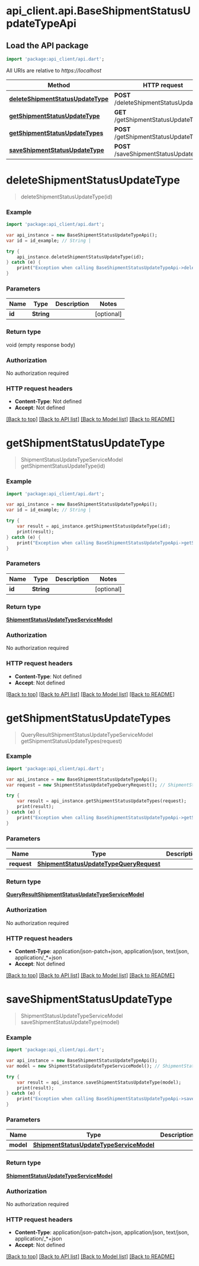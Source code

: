 # api_client.api.BaseShipmentStatusUpdateTypeApi

## Load the API package
```dart
import 'package:api_client/api.dart';
```

All URIs are relative to *https://localhost*

Method | HTTP request | Description
------------- | ------------- | -------------
[**deleteShipmentStatusUpdateType**](BaseShipmentStatusUpdateTypeApi.md#deleteShipmentStatusUpdateType) | **POST** /deleteShipmentStatusUpdateType | 
[**getShipmentStatusUpdateType**](BaseShipmentStatusUpdateTypeApi.md#getShipmentStatusUpdateType) | **GET** /getShipmentStatusUpdateType | 
[**getShipmentStatusUpdateTypes**](BaseShipmentStatusUpdateTypeApi.md#getShipmentStatusUpdateTypes) | **POST** /getShipmentStatusUpdateTypes | 
[**saveShipmentStatusUpdateType**](BaseShipmentStatusUpdateTypeApi.md#saveShipmentStatusUpdateType) | **POST** /saveShipmentStatusUpdateType | 


# **deleteShipmentStatusUpdateType**
> deleteShipmentStatusUpdateType(id)



### Example 
```dart
import 'package:api_client/api.dart';

var api_instance = new BaseShipmentStatusUpdateTypeApi();
var id = id_example; // String | 

try { 
    api_instance.deleteShipmentStatusUpdateType(id);
} catch (e) {
    print("Exception when calling BaseShipmentStatusUpdateTypeApi->deleteShipmentStatusUpdateType: $e\n");
}
```

### Parameters

Name | Type | Description  | Notes
------------- | ------------- | ------------- | -------------
 **id** | **String**|  | [optional] 

### Return type

void (empty response body)

### Authorization

No authorization required

### HTTP request headers

 - **Content-Type**: Not defined
 - **Accept**: Not defined

[[Back to top]](#) [[Back to API list]](../README.md#documentation-for-api-endpoints) [[Back to Model list]](../README.md#documentation-for-models) [[Back to README]](../README.md)

# **getShipmentStatusUpdateType**
> ShipmentStatusUpdateTypeServiceModel getShipmentStatusUpdateType(id)



### Example 
```dart
import 'package:api_client/api.dart';

var api_instance = new BaseShipmentStatusUpdateTypeApi();
var id = id_example; // String | 

try { 
    var result = api_instance.getShipmentStatusUpdateType(id);
    print(result);
} catch (e) {
    print("Exception when calling BaseShipmentStatusUpdateTypeApi->getShipmentStatusUpdateType: $e\n");
}
```

### Parameters

Name | Type | Description  | Notes
------------- | ------------- | ------------- | -------------
 **id** | **String**|  | [optional] 

### Return type

[**ShipmentStatusUpdateTypeServiceModel**](ShipmentStatusUpdateTypeServiceModel.md)

### Authorization

No authorization required

### HTTP request headers

 - **Content-Type**: Not defined
 - **Accept**: Not defined

[[Back to top]](#) [[Back to API list]](../README.md#documentation-for-api-endpoints) [[Back to Model list]](../README.md#documentation-for-models) [[Back to README]](../README.md)

# **getShipmentStatusUpdateTypes**
> QueryResultShipmentStatusUpdateTypeServiceModel getShipmentStatusUpdateTypes(request)



### Example 
```dart
import 'package:api_client/api.dart';

var api_instance = new BaseShipmentStatusUpdateTypeApi();
var request = new ShipmentStatusUpdateTypeQueryRequest(); // ShipmentStatusUpdateTypeQueryRequest | 

try { 
    var result = api_instance.getShipmentStatusUpdateTypes(request);
    print(result);
} catch (e) {
    print("Exception when calling BaseShipmentStatusUpdateTypeApi->getShipmentStatusUpdateTypes: $e\n");
}
```

### Parameters

Name | Type | Description  | Notes
------------- | ------------- | ------------- | -------------
 **request** | [**ShipmentStatusUpdateTypeQueryRequest**](ShipmentStatusUpdateTypeQueryRequest.md)|  | [optional] 

### Return type

[**QueryResultShipmentStatusUpdateTypeServiceModel**](QueryResultShipmentStatusUpdateTypeServiceModel.md)

### Authorization

No authorization required

### HTTP request headers

 - **Content-Type**: application/json-patch+json, application/json, text/json, application/_*+json
 - **Accept**: Not defined

[[Back to top]](#) [[Back to API list]](../README.md#documentation-for-api-endpoints) [[Back to Model list]](../README.md#documentation-for-models) [[Back to README]](../README.md)

# **saveShipmentStatusUpdateType**
> ShipmentStatusUpdateTypeServiceModel saveShipmentStatusUpdateType(model)



### Example 
```dart
import 'package:api_client/api.dart';

var api_instance = new BaseShipmentStatusUpdateTypeApi();
var model = new ShipmentStatusUpdateTypeServiceModel(); // ShipmentStatusUpdateTypeServiceModel | 

try { 
    var result = api_instance.saveShipmentStatusUpdateType(model);
    print(result);
} catch (e) {
    print("Exception when calling BaseShipmentStatusUpdateTypeApi->saveShipmentStatusUpdateType: $e\n");
}
```

### Parameters

Name | Type | Description  | Notes
------------- | ------------- | ------------- | -------------
 **model** | [**ShipmentStatusUpdateTypeServiceModel**](ShipmentStatusUpdateTypeServiceModel.md)|  | [optional] 

### Return type

[**ShipmentStatusUpdateTypeServiceModel**](ShipmentStatusUpdateTypeServiceModel.md)

### Authorization

No authorization required

### HTTP request headers

 - **Content-Type**: application/json-patch+json, application/json, text/json, application/_*+json
 - **Accept**: Not defined

[[Back to top]](#) [[Back to API list]](../README.md#documentation-for-api-endpoints) [[Back to Model list]](../README.md#documentation-for-models) [[Back to README]](../README.md)


